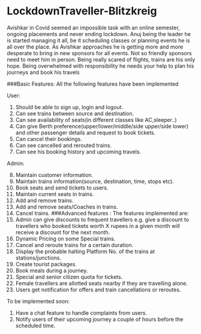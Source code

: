 # LockdownTraveller-Blitzkreig
Avishkar in Covid seemed an impossible task with an online semester, ongoing
placements and never ending lockdown. Anuj being the leader he is started managing it
all, be it scheduling classes or planning events he is all over the place. As Avishkar
approaches he is getting more and more desperate to bring in new sponsors for all
events. Not so friendly sponsors need to meet him in person. Being really scared of
flights, trains are his only hope. Being overwhelmed with responsibility he needs your
help to plan his journeys and book his travels

###Basic Features:
All the following features have been implemented

User:
1. Should be able to sign up, login and logout.
2. Can see trains between source and destination.
3. Can see availability of seats(in different classes like AC,sleeper..)
4. Can give Berth preference(upper/lower/middle/side upper/side lower) and other
passenger details and request to book tickets.
5. Can cancel their bookings.
6. Can see cancelled and rerouted trains.
7. Can see his booking history and upcoming travels.


Admin:

8. Maintain customer information.
9. Maintain trains information(source, destination, time, stops etc).
10. Book seats and send tickets to users.
11. Maintain current seats in trains.
12. Add and remove trains.
13. Add and remove seats/Coaches in trains.
14. Cancel trains.
###Advanced features :
The features implemented are:
1. Admin can give discounts to frequent travellers e.g. give a discount to travellers
who booked tickets worth X rupees in a given month will receive a discount for
the next month.
2. Dynamic Pricing on some Special trains.
3. Cancel and reroute trains for a certain duration.
4. Display the probable halting Platform No. of the trains at stations/junctions.
5. Create tourist packages.
6. Book meals during a journey.
7. Special and senior citizen quota for tickets.
8. Female travellers are allotted seats nearby if they are travelling alone.
9. Users get notification for offers and train cancellations or reroutes.

To be implemented soon:
1. Have a chat feature to handle complaints from users.
2. Notify users of their upcoming journey a couple of hours before the scheduled
time.

